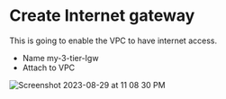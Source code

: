 # Create Internet gateway
This is going to enable the VPC to have internet access.

- Name my-3-tier-Igw
- Attach to VPC

![Screenshot 2023-08-29 at 11 08 30 PM](https://github.com/Sulemoore/AWS-Projects/assets/101164153/760b729d-c2d5-4009-9256-cbe3617fd44e)
